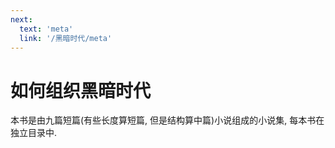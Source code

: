 ```yaml
---
next:
  text: 'meta'
  link: '/黑暗时代/meta'
---
```


# 如何组织黑暗时代

本书是由九篇短篇(有些长度算短篇, 但是结构算中篇)小说组成的小说集, 每本书在独立目录中.
